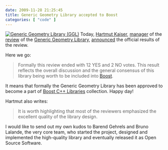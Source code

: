 ```yaml
---
date: 2009-11-28 21:25:45
title: Generic Geometry Library accepted to Boost
categories: [ "code" ]
---
```


[![Generic Geometry Library (GGL)](/images/logos/ggl-logo.png)](http://trac.osgeo.org/ggl/) Today, [Hartmut Kaiser](http://beta.boost.org/users/people/hartmut_kaiser.html), [manager](http://www.boost.org/community/review_schedule.html) of the [review](/?p=1530) of the [Generic Geometry Library](http://trac.osgeo.org/ggl/), [announced](http://lists.boost.org/boost-announce/2009/11/0245.php) the official results of the review.


Here we go:

> Formally this review ended with 12 YES and 2 NO votes. This result reflects the overall discussion and the general consensus of this library being worth to be included into [Boost](http://www.boost.org/).


It means that formally the Generic Geometry Library has been approved to become a part of [Boost C++ Libraries](http://www.boost.org/libs/) collection. Happy day!


Hartmut also writes:

> It is worth highlighting that most of the reviewers emphasized the excellent quality of the library design.

I would like to send out my own kudos to Barend Gehrels and Bruno Lalande, the very core team, who started the project, designed and implemented the high-quality library and eventually released it as Open Source Software.
